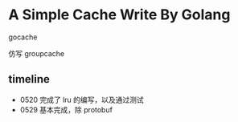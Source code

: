 # A Simple Cache Write By Golang

gocache

仿写 groupcache

## timeline
- 0520 完成了 lru 的编写，以及通过测试
- 0529 基本完成，除 protobuf
